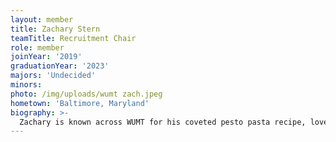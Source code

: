 ```yaml
---
layout: member
title: Zachary Stern
teamTitle: Recruitment Chair
role: member
joinYear: '2019'
graduationYear: '2023'
majors: 'Undecided'
minors: 
photo: /img/uploads/wumt zach.jpeg
hometown: 'Baltimore, Maryland'
biography: >-
  Zachary is known across WUMT for his coveted pesto pasta recipe, love for Thanksgiving, and frustration that Sunday practices almost always overlap with Ravens games. His biggest fears are stinkbugs and injustice. He joined mock trial to conquer them both.
---
```

